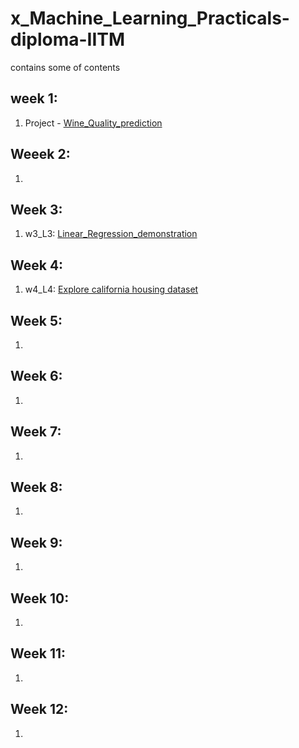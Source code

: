 # x_Machine_Learning_Practicals-diploma-IITM
contains some of contents 

## week 1:
1. Project - [Wine_Quality_prediction](https://www.kaggle.com/code/shailx/wine-quality-prediction-end-to-end-ml-projects/edit)

## Weeek 2:

1. 


## Week 3:

1. w3_L3: [Linear_Regression_demonstration](https://www.kaggle.com/code/shailx/linear-regression-1/edit/run/96091208)

## Week 4:

1. w4_L4: [Explore california housing dataset](https://www.kaggle.com/shailx/exploring-california-housing-dataset/edit)

## Week 5:

1.

## Week 6:

1.

## Week 7:

1.

## Week 8:

1.

## Week 9:

1.

## Week 10:

1.

## Week 11:

1.

## Week 12:

1.





